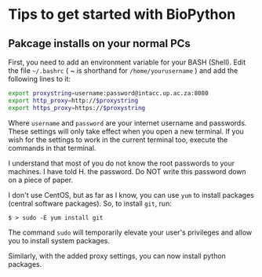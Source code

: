 # Tips to get started with BioPython


## Pakcage installs on your normal PCs


First, you need to add an environment variable for your BASH (Shell). Edit the file ``~/.bashrc`` ( ~ is shorthand for ``/home/yourusername`` ) and add the following lines to it:

```bash
export proxystring=username:password@intacc.up.ac.za:8080
export http_proxy=http://$proxystring
export https_proxy=https://$proxystring
```

Where ``username`` and ``password`` are your internet username and passwords. These settings will only take effect when you open a new terminal.  If you wish for the settings to work in the current terminal too, execute the commands in that terminal. 

I understand that most of you do not know the root passwords to your machines.  I have told H. the password.  Do NOT write this password down on a piece of paper. 

I don't use CentOS, but as far as I know, you can use ``yum`` to install packages (central software packages).  So, to install ``git``, run:

```shell
$ > sudo -E yum install git
```

The command ``sudo`` will temporarily elevate your user's privileges and allow you to install system packages. 


Similarly, with the added proxy settings, you can now install python packages.